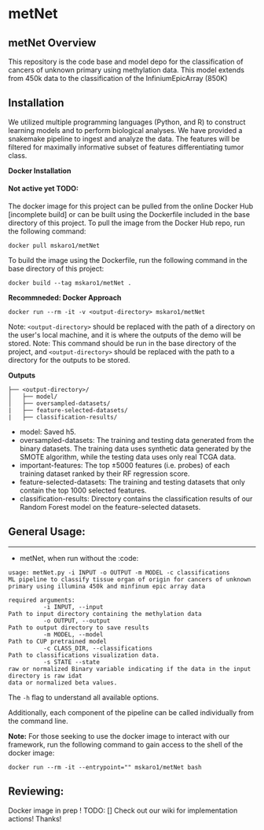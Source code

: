 # metNet

## metNet Overview

This repository is the code base and model depo for the classification of cancers of unknown primary using methylation data. This 
model extends from 450k data to the classification of the InfiniumEpicArray (850K)

## Installation
We utilized multiple programming languages (Python, and R) to construct learning models 
and to perform biological analyses. We have provided a snakemake pipeline to ingest and 
analyze the data. The features will be filtered for maximally informative subset of features
differentiating  tumor class.

**Docker Installation**
#### Not active yet TODO:
The docker image for this project can be pulled from the online Docker Hub [incomplete build] 
or can be built using the Dockerfile included in the base directory of this project.
To pull the image from the Docker Hub repo, run the following command:
```
docker pull mskaro1/metNet
```

To build the image using the Dockerfile, run the following command in the base directory of this project:
```
docker build --tag mskaro1/metNet .
```

**Recommneded: Docker Approach**
```
docker run --rm -it -v <output-directory> mskaro1/metNet
```
Note: `<output-directory>` should be replaced with the path of a directory on the user's local machine, and it is where the outputs of the demo will be stored.
Note: This command should be run in the base directory of the project, and `<output-directory>` should be replaced with the path to a directory for the outputs to be stored.
  
**Outputs**
```
├── <output-directory>/
│   ├── model/
│   ├── oversampled-datasets/
|   ├── feature-selected-datasets/
|   ├── classification-results/
```
- model: Saved h5. 
- oversampled-datasets: The training and testing data generated from the binary datasets. The training data uses synthetic data generated by the SMOTE algorithm, while the testing data uses only real TCGA data.
- important-features: The top ±5000 features (i.e. probes) of each training dataset ranked by their RF regression score.
- feature-selected-datasets: The training and testing datasets that only contain the top 1000 selected features.
- classification-results: Directory contains the classification results of our Random Forest model on the feature-selected datasets.

## General Usage:
---------
* metNet, when run without the :code:

```
usage: metNet.py -i INPUT -o OUTPUT -m MODEL -c classifications
ML pipeline to classify tissue organ of origin for cancers of unknown primary using illumina 450k and minfinum epic array data

required arguments:
          -i INPUT, --input
Path to input directory containing the methylation data
          -o OUTPUT, --output
Path to output directory to save results
          -m MODEL, --model
Path to CUP pretrained model
          -c CLASS_DIR, --classifications
Path to classifications visualization data.
          -s STATE --state
raw or normalized Binary variable indicating if the data in the input directory is raw idat 
data or normalized beta values. 
```                              
    
The `-h` flag to understand all available options. 

Additionally, each component of the pipeline can be called individually from the command line. 

**Note:** For those seeking to use the docker image to interact with our framework, run the following command to gain access to the shell of the docker image:
```
docker run --rm -it --entrypoint="" mskaro1/metNet bash
```
## Reviewing:

Docker image in prep ! 
TODO: [] Check out our wiki for implementation actions!
Thanks!
